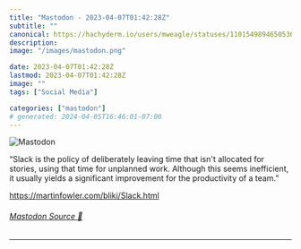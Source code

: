 ```yaml
---
title: "Mastodon - 2023-04-07T01:42:28Z"
subtitle: ""
canonical: https://hachyderm.io/users/mweagle/statuses/110154989465053677
description:
image: "/images/mastodon.png"

date: 2023-04-07T01:42:28Z
lastmod: 2023-04-07T01:42:28Z
image: ""
tags: ["Social Media"]

categories: ["mastodon"]
# generated: 2024-04-05T16:46:01-07:00
---
```

![Mastodon](/images/mastodon.png)

<p>“Slack is the policy of deliberately leaving time that isn&#39;t allocated for stories, using that time for unplanned work. Although this seems inefficient, it usually yields a significant improvement for the productivity of a team.”</p><p><a href="https://martinfowler.com/bliki/Slack.html" target="_blank" rel="nofollow noopener noreferrer" translate="no"><span class="invisible">https://</span><span class="ellipsis">martinfowler.com/bliki/Slack.h</span><span class="invisible">tml</span></a></p>


###### [Mastodon Source 🐘](https://hachyderm.io/@mweagle/110154989465053677)

___
